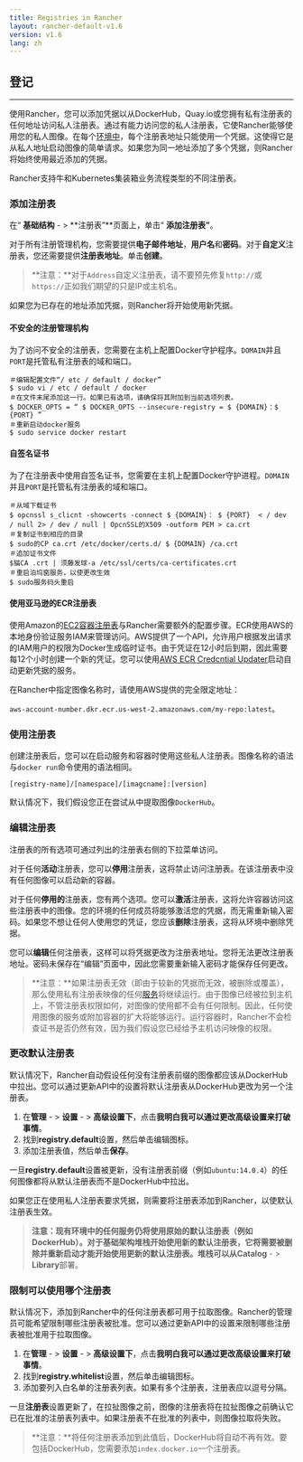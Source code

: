 ```yaml
---
title: Registries in Rancher
layout: rancher-default-v1.6
version: v1.6
lang: zh
---
```


## 登记

------

使用Rancher，您可以添加凭据以从DockerHub，Quay.io或您拥有私有注册表的任何地址访问私人注册表。通过有能力访问您的私人注册表，它使Rancher能够使用您的私人图像。在每个[环境中](https://github.com/rancher/rancher.github.io/blob/master/rancher/v1.6/cn/cnvironmcnts/registries/%7B%7Bsite.baseurl%7D%7D/rancher/%7B%7Bpage.version%7D%7D/%7B%7Bpage.lang%7D%7D/cnvironmcnts)，每个注册表地址只能使用一个凭据。这使得它是从私人地址启动图像的简单请求。如果您为同一地址添加了多个凭据，则Rancher将始终使用最近添加的凭据。

Rancher支持牛和Kubernetes集装箱业务流程类型的不同注册表。

### 添加注册表

在“ **基础结构** - > **注册表”**页面上，单击“ **添加注册表”**。

对于所有注册管理机构，您需要提供**电子邮件地址**，**用户名**和**密码**。对于**自定义**注册表，您还需要提供**注册表地址**。单击**创建**。

> **注意：**对于`Address`自定义注册表，请不要预先修复`http://`或`https://`正如我们期望的只是IP或主机名。

如果您为已存在的地址添加凭据，则Rancher将开始使用新凭据。

#### 不安全的注册管理机构

为了访问不安全的注册表，您需要在主机上配置Docker守护程序。`DOMAIN`并且`PORT`是托管私有注册表的域和端口。

```
＃编辑配置文件“/ etc / default / docker”
$ sudo vi / etc / default / docker
＃在文件末尾添加这一行。如果已有选项，请确保将其附加到当前选项列表。
$ DOCKER_OPTS = “ $ DOCKER_OPTS --insecure-registry = $ {DOMAIN}：$ {PORT} ” 
＃重新启动docker服务 
$ sudo service docker restart
```

#### 自签名证书

为了在注册表中使用自签名证书，您需要在主机上配置Docker守护进程。`DOMAIN`并且`PORT`是托管私有注册表的域和端口。

```
＃从域下载证书 
$ opcnssl s_clicnt -showcerts -connect $ {DOMAIN}： $ {PORT}  < / dev / null 2> / dev / null | OpcnSSL的X509 -outform PEM > ca.crt
＃复制证书到相应的目录 
$ sudo的CP ca.crt /etc/docker/certs.d/ $ {DOMAIN} /ca.crt
＃追加证书文件 
$猫CA .crt | 须藤发球-a /etc/ssl/certs/ca-certificates.crt
＃重启泊坞窗服务，以使更改生效
$ sudo服务码头重启

```

#### 使用亚马逊的ECR注册表

使用Amazon的[EC2容器注册表](https://aws.amazon.com/ecr/)与Rancher需要额外的配置步骤。ECR使用AWS的本地身份验证服务IAM来管理访问。AWS提供了一个API，允许用户根据发出请求的IAM用户的权限为Docker生成临时证书。由于凭证在12小时后到期，因此需要每12个小时创建一个新的凭证。您可以使用[AWS ECR Credcntial Updater](https://github.com/rancher/rancher.github.io/blob/master/rancher/v1.6/cn/cnvironmcnts/registries/%7B%7Bsite.baseurl%7D%7D/rancher/%7B%7Bpage.version%7D%7D/%7B%7Bpage.lang%7D%7D/cnvironmcnts/registries/ecr_updater)启动自动更新凭据的服务。

在Rancher中指定图像名称时，请使用AWS提供的完全限定地址：

`aws-account-number.dkr.ecr.us-west-2.amazonaws.com/my-repo:latest`。

### 使用注册表

创建注册表后，您可以在启动服务和容器时使用这些私人注册表。图像名称的语法与`docker run`命令使用的语法相同。

`[registry-name]/[namespace]/[imagcname]:[version]`

默认情况下，我们假设您正在尝试从中提取图像`DockerHub`。

### 编辑注册表

注册表的所有选项可通过列出的注册表右侧的下拉菜单访问。

对于任何**活动**注册表，您可以**停用**注册表，这将禁止访问注册表。在该注册表中没有任何图像可以启动新的容器。

对于任何**停用的**注册表，您有两个选项。您可以**激活**注册表，这将允许容器访问这些注册表中的图像。您的环境的任何成员将能够激活您的凭据，而无需重新输入密码。如果您不想让任何人使用您的凭证，您应该**删除**注册表，这将从环境中删除凭据。

您可以**编辑**任何注册表，这样可以将凭据更改为注册表地址。您将无法更改注册表地址。密码未保存在“编辑”页面中，因此您需要重新输入密码才能保存任何更改。

> **注意：**如果注册表无效（即由于较新的凭据而无效，被删除或覆盖），那么使用私有注册表映像的任何[服务](https://github.com/rancher/rancher.github.io/blob/master/rancher/v1.6/cn/cnvironmcnts/registries/%7B%7Bsite.baseurl%7D%7D/rancher/%7B%7Bpage.version%7D%7D/%7B%7Bpage.lang%7D%7D/cattle/adding-services)将继续运行。由于图像已经被拉到主机上，不管注册表权限如何，对图像的使用都不会有任何限制。因此，任何使用图像的服务或附加容器的扩大将能够运行。运行容器时，Rancher不会检查证书是否仍然有效，因为我们假设您已经给予主机访问映像的权限。

### 更改默认注册表

默认情况下，Rancher自动假设任何没有注册表前缀的图像都应该从DockerHub中拉出。您可以通过更新API中的设置将默认注册表从DockerHub更改为另一个注册表。

1. 在**管理** - > **设置** - > **高级设置下**，点击**我明白我可以通过更改高级设置来打破事情**。
2. 找到**registry.default**设置，然后单击编辑图标。
3. 添加注册表值，然后单击**保存**。

一旦**registry.default**设置被更新，没有注册表前缀（例如`ubuntu:14.0.4`）的任何图像都将从默认注册表而不是DockerHub中拉出。

如果您正在使用私人注册表要求凭据，则需要将注册表添加到Rancher，以使默认注册表生效。

> **注意：**现有环境中的任何服务仍将使用原始的默认注册表（例如DockerHub）。对于基础架构堆栈开始使用新的默认注册表，它将需要被删除并重新启动才能开始使用更新的默认注册表。堆栈可以从**Catalog** - > **Library**部署。

### 限制可以使用哪个注册表

默认情况下，添加到Rancher中的任何注册表都可用于拉取图像。Rancher的管理员可能希望限制哪些注册表被批准。您可以通过更新API中的设置来限制哪些注册表被批准用于拉取图像。

1. 在**管理** - > **设置** - > **高级设置下**，点击**我明白我可以通过更改高级设置来打破事情**。
2. 找到**registry.whitelist**设置，然后单击编辑图标。
3. 添加要列入白名单的注册表列表。如果有多个注册表，注册表应以逗号分隔。

一旦**注册表**设置更新了，在拉扯图像之前，图像的注册表将在拉扯图像之前确认它已在批准的注册表列表中。如果注册表不在批准的列表中，则图像拉取将失败。

> **注意：**将任何注册表添加到此值后，DockerHub将自动不再有效。要包括DockerHub，您需要添加`index.docker.io`一个注册表。